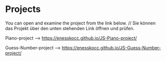 # Projects

You can open and examine the project from the link below. // Sie können das Projekt über den unten stehenden Link öffnen und prüfen.

Piano-project --> https://enesskocc.github.io/JS-Piano-project/

Guess-Number-project  --> https://enesskocc.github.io/JS-Guess-Number-project/
